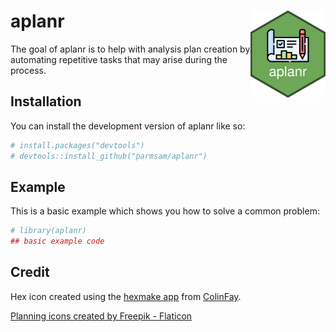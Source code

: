 
<!-- README.md is generated from README.Rmd. Please edit that file -->

# aplanr <img src="man/figures/logo.png" align="right" height="139" />

<!-- badges: start -->
<!-- badges: end -->

The goal of aplanr is to help with analysis plan creation by automating
repetitive tasks that may arise during the process.

## Installation

You can install the development version of aplanr like so:

``` r
# install.packages("devtools")
# devtools::install_github("parmsam/aplanr")
```

## Example

This is a basic example which shows you how to solve a common problem:

``` r
# library(aplanr)
## basic example code
```

## Credit

Hex icon created using the [hexmake
app](https://connect.thinkr.fr/hexmake/) from
[ColinFay](https://github.com/ColinFay/hexmake).

<a href="https://www.flaticon.com/free-icons/planning" title="planning icons">Planning
icons created by Freepik - Flaticon</a>
